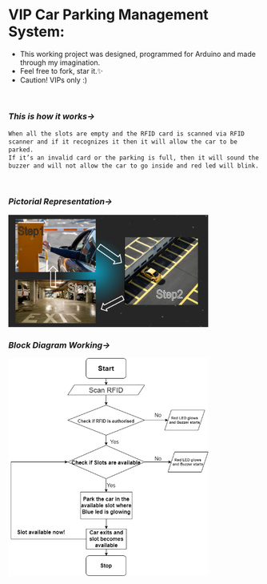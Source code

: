 # VIP Car Parking Management System:

- This working project was designed, programmed for Arduino and made through my imagination.
- Feel free to fork, star it.✨
- Caution! VIPs only :)
<br/>

### *This is how it works->*
    When all the slots are empty and the RFID card is scanned via RFID scanner and if it recognizes it then it will allow the car to be parked.
    If it’s an invalid card or the parking is full, then it will sound the buzzer and will not allow the car to go inside and red led will blink.
<br/>

### *Pictorial Representation->*
<img src="project_working.png" alt="how_the_project_works" width="400px" >

### *Block Diagram Working->*
<img src="Block Diagram.png" alt="how_the_project_works" width="400px">